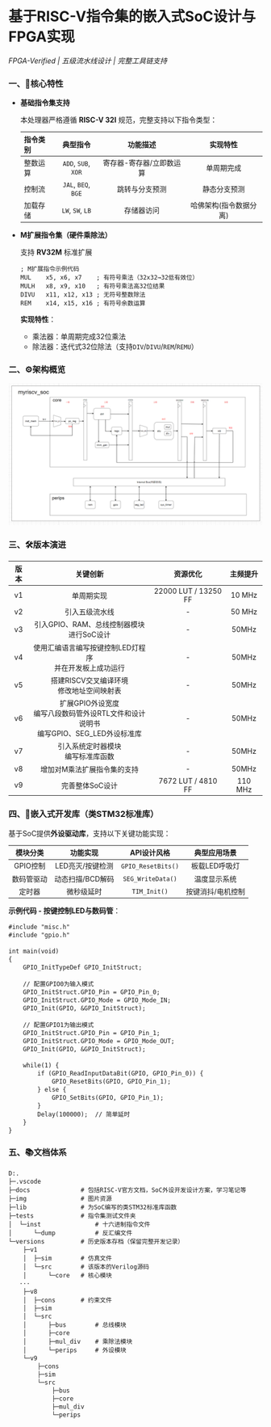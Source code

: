 # 基于RISC-V指令集的嵌入式SoC设计与FPGA实现

*FPGA-Verified | 五级流水线设计 | 完整工具链支持*

### 一、🚀核心特性

- **基础指令集支持**

  本处理器严格遵循 **RISC-V 32I** 规范，完整支持以下指令类型：

  | 指令类别 |      典型指令       |         功能描述         |        实现特性        |
  | :------- | :-----------------: | :----------------------: | :--------------------: |
  | 整数运算 | `ADD`, `SUB`, `XOR` | 寄存器-寄存器/立即数运算 |       单周期完成       |
  | 控制流   | `JAL`, `BEQ`, `BGE` |      跳转与分支预测      |      静态分支预测      |
  | 加载存储 |  `LW`, `SW`, `LB`   |        存储器访问        | 哈佛架构(指令数据分离) |

- **M扩展指令集（硬件乘除法）**

  支持 **RV32M** 标准扩展

  ```
  ; M扩展指令示例代码
  MUL    x5, x6, x7    ; 有符号乘法（32x32→32低有效位）
  MULH   x8, x9, x10   ; 有符号乘法高32位结果
  DIVU   x11, x12, x13 ; 无符号整数除法
  REM    x14, x15, x16 ; 有符号余数运算
  ```

  **实现特性**：

  - 乘法器：单周期完成32位乘法
  - 除法器：迭代式32位除法（支持`DIV`/`DIVU`/`REM`/`REMU`）

### 二、⚙️架构概览

![arch](img/arch.png)

### 三、🛠️版本演进

| 版本 |                           关键创新                           |       资源优化       | 主频提升 |
| :--: | :----------------------------------------------------------: | :------------------: | :------: |
|  v1  |                          单周期实现                          | 22000 LUT / 13250 FF |  10 MHz  |
|  v2  |                        引入五级流水线                        |          -           |  50 MHz  |
|  v3  |        引入GPIO、RAM、总线控制器模块<br />进行SoC设计        |          -           |  50MHz   |
|  v4  | 使用汇编语言编写按键控制LED灯程序<br />并在开发板上成功运行  |          -           |  50MHz   |
|  v5  |        搭建RISCV交叉编译环境<br />修改地址空间映射表         |          -           |  50MHz   |
|  v6  | 扩展GPIO外设宽度<br />编写八段数码管外设RTL文件和设计说明书<br />编写GPIO、SEG_LED外设标准库 |          -           |  50MHz   |
|  v7  |            引入系统定时器模块<br />编写标准库函数            |          -           |  50MHz   |
|  v8  |                 增加对M乘法扩展指令集的支持                  |          -           |  50MHz   |
|  v9  |                       完善整体SoC设计                        |  7672 LUT / 4810 FF  | 110 MHz  |

### 四、📡嵌入式开发库（类STM32标准库）

基于SoC提供**外设驱动库**，支持以下关键功能实现：

|  模块分类  |     功能实现     |    API设计风格     |   典型应用场景    |
| :--------: | :--------------: | :----------------: | :---------------: |
|  GPIO控制  | LED亮灭/按键检测 | `GPIO_ResetBits()` |   板载LED呼吸灯   |
| 数码管驱动 | 动态扫描/BCD解码 | `SEG_WriteData()`  |   温度显示系统    |
|   定时器   |    微秒级延时    |    `TIM_Init()`    | 按键消抖/电机控制 |

**示例代码 - 按键控制LED与数码管**：

```
#include "misc.h"
#include "gpio.h"

int main(void)
{
    GPIO_InitTypeDef GPIO_InitStruct;
    
    // 配置GPIO0为输入模式
    GPIO_InitStruct.GPIO_Pin = GPIO_Pin_0;
    GPIO_InitStruct.GPIO_Mode = GPIO_Mode_IN;
    GPIO_Init(GPIO, &GPIO_InitStruct);

    // 配置GPIO1为输出模式
    GPIO_InitStruct.GPIO_Pin = GPIO_Pin_1;
    GPIO_InitStruct.GPIO_Mode = GPIO_Mode_OUT;
    GPIO_Init(GPIO, &GPIO_InitStruct);

    while(1) {
        if (GPIO_ReadInputDataBit(GPIO, GPIO_Pin_0)) {
            GPIO_ResetBits(GPIO, GPIO_Pin_1);
        } else {
            GPIO_SetBits(GPIO, GPIO_Pin_1);
        }
        Delay(100000);  // 简单延时
    }
}
```

### 五、📚文档体系

```
D:.
├─.vscode
├─docs				# 包括RISC-V官方文档，SoC外设开发设计方案，学习笔记等
├─img				# 图片资源
├─lib				# 为SoC编写的类STM32标准库函数
├─tests				# 指令集测试文件夹
│  └─inst				# 十六进制指令文件
│      └─dump			# 反汇编文件
└─versions	 		# 历史版本存档（保留完整开发记录）
    ├─v1
    │  ├─sim		# 仿真文件
    │  └─src		# 该版本的Verilog源码
    │      └─core	# 核心模块
   ···
    ├─v8
    │  ├─cons		# 约束文件
    │  ├─sim
    │  └─src
    │      ├─bus		# 总线模块
    │      ├─core	
    │      ├─mul_div	# 乘除法模块
    │      └─perips		# 外设模块
    └─v9
        ├─cons
        ├─sim
        └─src
            ├─bus
            ├─core
            ├─mul_div
            └─perips
```

